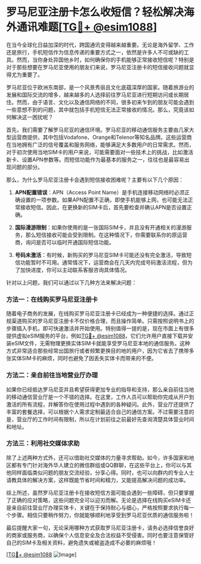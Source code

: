 # 罗马尼亚注册卡怎么收短信？轻松解决海外通讯难题[[TG💪+ @esim1088](https://t.me/s/esim1088)]

在当今全球化日益加深的时代，跨国通讯变得越来越重要。无论是海外留学、工作还是旅行，手机短信作为信息传递的重要方式之一，依然是许多人不可或缺的工具。然而，当你身处异国他乡时，如何确保你的手机能够正常接收短信呢？特别是对于那些想要在罗马尼亚使用的朋友们来说，罗马尼亚注册卡的短信接收问题就显得尤为重要了。

罗马尼亚位于欧洲东南部，是一个风景秀丽且文化底蕴深厚的国家。随着旅游业的发展和国际交流的增多，越来越多的人选择前往罗马尼亚进行短期访问或长期居住。然而，由于语言、文化以及通信网络的不同，很多初来乍到的朋友可能会遇到一些意想不到的问题，其中就包括手机短信无法正常接收的情况。那么，究竟该如何解决这一困扰呢？

首先，我们需要了解罗马尼亚的通信环境。罗马尼亚的移动通信服务主要由几家大型运营商提供，其中包括Vodafone、Orange和Telenor等知名品牌。这些运营商在当地拥有广泛的信号覆盖和服务网络，能够满足大多数用户的日常需求。然而，对于初次使用当地SIM卡的用户来说，可能需要面对一些技术上的挑战，比如激活新卡、设置APN参数等。而短信功能作为最基本的服务之一，往往也是最容易出现问题的部分。

那么，为什么罗马尼亚注册卡会遇到短信接收困难呢？主要有以下几个原因：

1. **APN配置错误**：APN（Access Point Name）是手机连接移动网络时必须正确设置的一项参数。如果APN配置不正确，即使手机能够上网，也可能无法正常接收短信。因此，在更换新的SIM卡后，首先要检查并确认APN是否设置正确。

2. **国际漫游限制**：如果你使用的是一张国际SIM卡，并且没有开通相关的漫游服务，那么短信接收可能会受到限制。在这种情况下，你需要联系你的原运营商，询问是否可以临时开通国际短信功能。

3. **号码未激活**：有时候，新购买的罗马尼亚SIM卡可能还没有完全激活，导致短信功能暂时不可用。通常情况下，运营商会在几天内完成号码激活流程，但为了加快进度，你可以主动联系客服咨询具体情况。

针对以上问题，我们可以通过以下几种方法来解决问题：

### 方法一：在线购买罗马尼亚注册卡

随着电子商务的发展，在线购买罗马尼亚注册卡已经成为一种便捷的选择。通过正规渠道购买的罗马尼亚注册卡不仅价格合理，而且操作简单。只需按照说明书上的步骤插入手机，即可快速激活并开始使用。特别值得一提的是，现在市面上有很多提供虚拟eSIM服务的平台，例如[TG💪+ @esim1088](https://t.me/s/esim1088)，它们允许用户直接下载并安装eSIM文件，无需物理更换实体SIM卡就能享受罗马尼亚本地的通信服务。这种方式非常适合那些经常出国旅行或者频繁更换目的地的用户，因为它省去了携带多张实体SIM卡的麻烦，同时也避免了因丢失实体卡而带来的不便。

### 方法二：亲自前往当地营业厅办理

如果你已经抵达罗马尼亚并且希望获得更加专业的指导和支持，那么亲自前往当地的移动通信营业厅是一个不错的选择。在这里，工作人员可以帮助你完成从开户到激活的所有流程，并解答你在使用过程中遇到的各种疑问。此外，营业厅还提供了丰富的套餐选择，可以根据个人需求定制最适合自己的通信方案。不过需要注意的是，营业厅的工作时间有限制，所以在计划前往之前最好先查询清楚具体营业时间和地址。

### 方法三：利用社交媒体求助

除了上述两种方式外，还可以借助社交媒体的力量寻求帮助。如今，许多国家和地区都有专门针对海外华人建立的微信群组或QQ群聊，在这些平台上，你可以与其他同样面临类似问题的朋友交流经验，分享心得。同时，也可以向群内的专业人士请教具体的解决方案，这样既能节省时间和精力，又能提高解决问题的成功率。

综上所述，虽然罗马尼亚注册卡在接收短信方面可能会遇到一些障碍，但只要掌握了正确的应对策略，这些问题完全可以迎刃而解。无论是选择在线购买eSIM卡还是亲自前往营业厅办理实体卡，关键在于保持耐心与细心，严格按照要求执行每一个步骤。相信只要稍作努力，你就能够顺利地享受到罗马尼亚优质的通信服务啦！

最后提醒大家一句，无论采用哪种方式获取罗马尼亚注册卡，请务必选择信誉良好的商家或服务商，以确保个人信息安全及合法权益不受侵害。同时也要注意保管好自己的SIM卡及相关资料，避免遗失或被盗造成不必要的麻烦哦！

[[TG💪+ @esim1088](https://t.me/s/esim1088) ![Image](https://i.postimg.cc/4NQfJmqS/Snipaste-2025-05-13-00-14-12.png)]